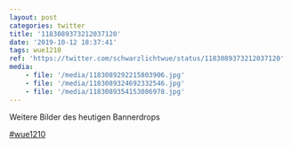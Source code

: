 ```yaml
---
layout: post
categories: twitter
title: '1183089373212037120'
date: '2019-10-12 18:37:41'
tags: wue1210
ref: 'https://twitter.com/schwarzlichtwue/status/1183089373212037120'
media:
    - file: '/media/1183089292215803906.jpg'
    - file: '/media/1183089324692332546.jpg'
    - file: '/media/1183089354153086978.jpg'
---
```

Weitere Bilder des heutigen Bannerdrops

[#wue1210](/t/wue1210) 